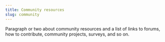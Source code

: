 ```yaml
---
title: Community resources
slug: community
---
```


Paragraph or two about community resources and a list of links to forums, how to contribute, community projects, surveys, and so on.